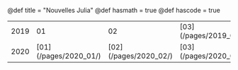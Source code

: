@def title = "Nouvelles Julia"
@def hasmath = true
@def hascode = true

<table>
<tr>
<td> 2019 </td>
<td> 01</td>
<td> 02</td>
<td> [03](/pages/2019_03/) </td> 
<td> [04](/pages/2019_04/) </td> 
<td> [05](/pages/2019_05/) </td> 
<td> [06](/pages/2019_06/) </td> 
<td> [07](/pages/2019_07/) </td> 
<td> 08
<td> [09](/pages/2019_09/) </td> 
<td> [10](/pages/2019_10/) </td> 
<td> [11](/pages/2019_11/) </td> 
<td> [12](/pages/2019_12/) </td>
</tr><tr>
<td> 2020 </td>
<td> [01](/pages/2020_01/) </td> 
<td> [02](/pages/2020_02/) </td> 
<td> [03](/pages/2020_03/) </td> 
<td> [04](/pages/2020_04/) </td> 
<td> [05](/pages/2020_05/) </td> 
<td> [06](/pages/2020_06/) </td> 
<td> [07](/pages/2020_07/) </td> 
<td> 08 </td>
<td> 09 </td>
<td> 10 </td>
<td> 11 </td>
<td> 12 </td>
</tr>
</table>
